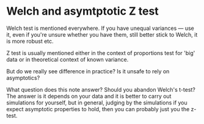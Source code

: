 # Welch and asymtptotic Z test

Welch test is mentioned everywhere. If you have unequal variances — use it, even if you're unsure whether you have them, still better stick to Welch, it is more robust etc.

Z test is usually mentioned either in the context of proportions test for 'big' data or in theoretical context of known variance.

But do we really see difference in practice? Is it unsafe to rely on asymptotics?

What question does this note answer? Should you abandon Welch's t-test? The answer is it depends on your data and it is better to carry out simulations for yourself, but in general, judging by the simulations if you expect asymptotic properties to hold, then you can probably just you the z-test.
